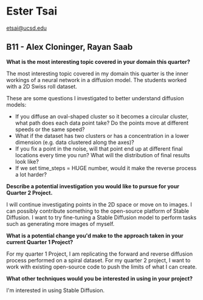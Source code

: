 # Ester Tsai
etsai@ucsd.edu

## B11 - Alex Cloninger, Rayan Saab

**What is the most interesting topic covered in your domain this quarter?**

The most interesting topic covered in my domain this quarter is the inner workings of a neural network in a diffusion model. The students worked with a 2D Swiss roll dataset.

These are some questions I investigated to better understand diffusion models:
- If you diffuse an oval-shaped cluster so it becomes a circular cluster, what path does each data point take? Do the points move at different speeds or the same speed? 
- What if the dataset has two clusters or has a concentration in a lower dimension (e.g. data clustered along the axes)?
- If you fix a point in the noise, will that point end up at different final locations every time you run? What will the distribution of final results look like?
- If we set time_steps = HUGE number, would it make the reverse process a lot harder?

**Describe a potential investigation you would like to pursue for your Quarter 2 Project.**

I will continue investigating points in the 2D space or move on to images. I can possibly contribute something to the open-source platform of Stable Diffusion. I want to try fine-tuning a Stable Diffusion model to perform tasks such as generating more images of myself. 

**What is a potential change you'd make to the approach taken in your current Quarter 1 Project?**

For my quarter 1 Project, I am replicating the forward and reverse diffusion process performed on a spiral dataset. For my quarter 2 project, I want to work with existing open-source code to push the limits of what I can create.

**What other techniques would you be interested in using in your project?**

I'm interested in using Stable Diffusion. 

